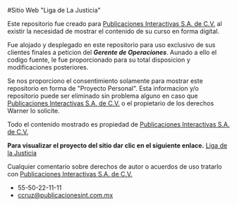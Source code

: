 #Sitio Web "Liga de La Justicia"

Este repositorio fue creado para [Publicaciones Interactivas S.A. de C.V.](https://www.publicacionesint.com.mx/) al existir la necesidad de mostrar el contenido de su curso en forma digital.

Fue alojado y desplegado en este repositorio para uso exclusivo de sus clientes finales a peticion del ***Gerente de Operaciones***.
Aunado a ello el codigo fuente, le fue proporcionado para su total disposicion y modificaciones posteriores.

Se nos proporciono el consentimiento solamente para mostrar este repositorio en forma de "Proyecto Personal". Esta informacion y/o repositorio puede ser eliminado sin problema alguno en caso que [Publicaciones Interactivas S.A. de C.V.](https://www.publicacionesint.com.mx/) o el propietario de los derechos Warner lo solicite.

Todo el contenido mostrado es propiedad de [Publicaciones Interactivas S.A. de C.V.](https://www.publicacionesint.com.mx/) 


**Para visualizar el proyecto del sitio dar clic en el siguiente enlace.**
[Liga de la Justicia](https://raulcfweb.github.io/nuevo-liga-de-la-justicia/)

Cualquier comentario sobre derechos de autor o acuerdos de uso tratarlo con [Publicaciones Interactivas S.A. de C.V.](https://www.publicacionesint.com.mx/) 
* 55-50-22-11-11
* ccruz@publicacionesint.com.mx